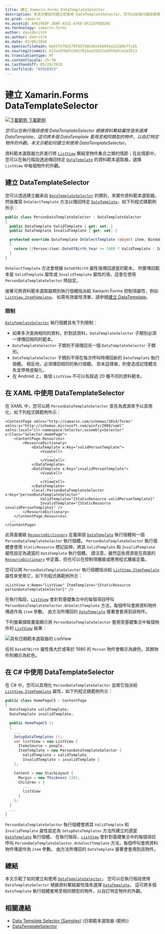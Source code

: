 ```yaml
---
title: 建立 Xamarin.Forms DataTemplateSelector
description: 本文示範如何建立和使用 DataTemplateSelector，您可以在執行階段使用它根據資料繫結屬性值來選擇 DataTemplate。
ms.prod: xamarin
ms.assetid: A4629E8F-2BAF-45CE-A76E-DF225FE8D26C
ms.technology: xamarin-forms
author: davidbritch
ms.author: dabritch
ms.date: 03/08/2016
ms.openlocfilehash: bb65f5702579f83f56b30e556859a122d0e7fcbb
ms.sourcegitcommit: b23a107b0fe3d2f814ae35b52a5855b6ce2a3513
ms.translationtype: HT
ms.contentlocale: zh-TW
ms.lasthandoff: 05/20/2019
ms.locfileid: "65926923"
---
```

# <a name="creating-a-xamarinforms-datatemplateselector"></a>建立 Xamarin.Forms DataTemplateSelector

[![下載範例](~/media/shared/download.png) 下載範例](https://developer.xamarin.com/samples/xamarin-forms/Templates/DataTemplateSelector/)

_您可以在執行階段使用 DataTemplateSelector 根據資料繫結屬性值來選擇 DataTemplate。這可將多個 DataTemplate 套用至相同類型的物件，以自訂特定物件的外觀。本文示範如何建立和使用 DataTemplateSelector。_

資料範本選取器允許進行將 [`ListView`](xref:Xamarin.Forms.ListView) 繫結至物件集合之類的情節；在此情節中，您可以在執行階段透過傳回特定 [`DataTemplate`](xref:Xamarin.Forms.DataTemplate) 的資料範本選取器，選擇 `ListView` 中每個物件的外觀。

## <a name="creating-a-datatemplateselector"></a>建立 DataTemplateSelector

您可以透過建立繼承自 [`DataTemplateSelector`](xref:Xamarin.Forms.DataTemplateSelector) 的類別，來實作資料範本選取器。 然後覆寫 `OnSelectTemplate` 方法以傳回特定 [`DataTemplate`](xref:Xamarin.Forms.DataTemplate)，如下列程式碼範例所示：

```csharp
public class PersonDataTemplateSelector : DataTemplateSelector
{
  public DataTemplate ValidTemplate { get; set; }
  public DataTemplate InvalidTemplate { get; set; }

  protected override DataTemplate OnSelectTemplate (object item, BindableObject container)
  {
    return ((Person)item).DateOfBirth.Year >= 1980 ? ValidTemplate : InvalidTemplate;
  }
}
```

`OnSelectTemplate` 方法會根據 `DateOfBirth` 屬性值傳回適當的範本。 所要傳回範本是 `ValidTemplate` 屬性或 `InvalidTemplate` 屬性的值，這會在使用 `PersonDataTemplateSelector` 時設定。

接著可將資料範本選取器類別執行個體指派給 Xamarin.Forms 控制項屬性，例如 [`ListView.ItemTemplate`](xref:Xamarin.Forms.ItemsView`1)。 如需有效屬性清單，請參閱[建立 DataTemplate](~/xamarin-forms/app-fundamentals/templates/data-templates/creating.md)。

### <a name="limitations"></a>限制

[`DataTemplateSelector`](xref:Xamarin.Forms.DataTemplateSelector) 執行個體具有下列限制：

- 如果多次查詢相同的資料，針對該資料，`DataTemplateSelector` 子類別必須一律傳回相同的範本。
- `DataTemplateSelector` 子類別不得傳回另一個 `DataTemplateSelector` 子類別。
- `DataTemplateSelector` 子類別不得在每次呼叫時傳回新的 `DataTemplate` 執行個體。 相反地，必須傳回相同的執行個體。 若未這樣做，則會造成記憶體流失並停用虛擬化。
- 在 Android 上，每個 `ListView` 不可以有超過 20 種不同的資料範本。

## <a name="consuming-a-datatemplateselector-in-xaml"></a>在 XAML 中使用 DataTemplateSelector

在 XAML 中，您可以將 `PersonDataTemplateSelector` 宣告為資源來予以具現化，如下列程式碼範例所示：

```xaml
<ContentPage xmlns="http://xamarin.com/schemas/2014/forms" xmlns:x="http://schemas.microsoft.com/winfx/2009/xaml" xmlns:local="clr-namespace:Selector;assembly=Selector" x:Class="Selector.HomePage">
    <ContentPage.Resources>
        <ResourceDictionary>
            <DataTemplate x:Key="validPersonTemplate">
                <ViewCell>
                   ...
                </ViewCell>
            </DataTemplate>
            <DataTemplate x:Key="invalidPersonTemplate">
                <ViewCell>
                   ...
                </ViewCell>
            </DataTemplate>
            <local:PersonDataTemplateSelector x:Key="personDataTemplateSelector"
                ValidTemplate="{StaticResource validPersonTemplate}"
                InvalidTemplate="{StaticResource invalidPersonTemplate}" />
        </ResourceDictionary>
    </ContentPage.Resources>
  ...
</ContentPage>
```

此頁面層級 [`ResourceDictionary`](xref:Xamarin.Forms.ResourceDictionary) 定義兩個 [`DataTemplate`](xref:Xamarin.Forms.DataTemplate) 執行個體和一個 `PersonDataTemplateSelector` 執行個體。 `PersonDataTemplateSelector` 執行個體會使用 `StaticResource` 標記延伸，將其 `ValidTemplate` 和 `InvalidTemplate` 屬性設定為適當的 `DataTemplate` 執行個體。 請注意，雖然這些資源是在頁面的 [`ResourceDictionary`](xref:Xamarin.Forms.ResourceDictionary) 中定義，但也可以在控制項層級或應用程式層級定義。

您可以將 `PersonDataTemplateSelector` 執行個體指派給 [`ListView.ItemTemplate`](xref:Xamarin.Forms.ItemsView`1) 屬性來使用它，如下列程式碼範例所示：

```xaml
<ListView x:Name="listView" ItemTemplate="{StaticResource personDataTemplateSelector}" />
```

在執行階段，[`ListView`](xref:Xamarin.Forms.ListView) 會針對基礎集合中的每個項目呼叫 `PersonDataTemplateSelector.OnSelectTemplate` 方法，每個呼叫會將資料物件傳遞作為 `item` 參數。 由方法所傳回的 [`DataTemplate`](xref:Xamarin.Forms.DataTemplate) 接著會套用到該物件。

下列螢幕擷取畫面顯示將 `PersonDataTemplateSelector` 套用至基礎集合中每個物件的 [`ListView`](xref:Xamarin.Forms.ListView) 結果：

![](selector-images/data-template-selector.png "具有日期範本選取器的 ListView")

任何 `DateOfBirth` 屬性值大於或等於 1980 的 `Person` 物件會顯示為綠色，其餘物件則顯示為紅色。

## <a name="consuming-a-datatemplateselector-in-cnum"></a>在 C&num; 中使用 DataTemplateSelector

在 C# 中，您可以具現化 `PersonDataTemplateSelector` 並將它指派給 [`ListView.ItemTemplate`](xref:Xamarin.Forms.ItemsView`1) 屬性，如下列程式碼範例所示：

```csharp
public class HomePageCS : ContentPage
{
  DataTemplate validTemplate;
  DataTemplate invalidTemplate;

  public HomePageCS ()
  {
    ...
    SetupDataTemplates ();
    var listView = new ListView {
      ItemsSource = people,
      ItemTemplate = new PersonDataTemplateSelector {
        ValidTemplate = validTemplate,
        InvalidTemplate = invalidTemplate }
    };

    Content = new StackLayout {
      Margin = new Thickness (20),
      Children = {
        ...
        listView
      }
    };
  }
  ...  
}
```

`PersonDataTemplateSelector` 執行個體會將其 `ValidTemplate` 和 `InvalidTemplate` 屬性設定為 `SetupDataTemplates` 方法所建立的適當 [`DataTemplate`](xref:Xamarin.Forms.DataTemplate) 執行個體。 在執行階段，[`ListView`](xref:Xamarin.Forms.ListView) 會針對基礎集合中的每個項目呼叫 `PersonDataTemplateSelector.OnSelectTemplate` 方法，每個呼叫會將資料物件傳遞作為 `item` 參數。 由方法所傳回的 `DataTemplate` 接著會套用到該物件。

## <a name="summary"></a>總結

本文示範了如何建立和使用 [`DataTemplateSelector`](xref:Xamarin.Forms.DataTemplateSelector)。 您可以在執行階段使用 `DataTemplateSelector` 根據資料繫結屬性值來選擇 [`DataTemplate`](xref:Xamarin.Forms.DataTemplate)。 這可將多個 `DataTemplate` 執行個體套用至相同類型的物件，以自訂特定物件的外觀。


## <a name="related-links"></a>相關連結

- [Data Template Selector (Samples)](https://developer.xamarin.com/samples/xamarin-forms/Templates/DataTemplateSelector/) (日期範本選取器 (範例))
- [DataTemplateSelector](xref:Xamarin.Forms.DataTemplateSelector)
